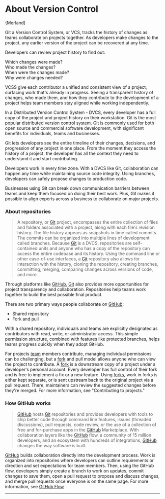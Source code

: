 

# About Version Control

{Merland}

Git a Version Control System, or VCS, tracks the history of changes as teams collaborate on projects together. As developers make changes to the project, any earlier version of the project can be recovered at any time.

Developers can review project history to find out:

Which changes were made?  
Who made the changes?  
When were the changes made?  
Why were changes needed?  

VCSS give each contributor a unified and consistent view of a project, surfacing work that's already in progress. Seeing a transparent history of changes, who made them, and how they contribute to the development of a project helps team members stay aligned while working independently.

In a Distributed Version Control System - DVCS, every developer has a full copy of the project and project history on their workstation. Git is the most popular distributed version control system. Git is commonly used for both open source and commercial software development, with significant benefits for individuals, teams and businesses.

Git lets developers see the entire timeline of their changes, decisions, and progression of any project in one place. From the moment they access the history of a project, the developer has all the context they need to understand it and start contributing.

Developers work in every time zone. With a DVCS like Git, collaboration can happen any time while maintaining source code integrity. Using branches, developers can safely propose changes to production code.

Businesses using Git can break down communication barriers between teams and keep them focused on doing their best work. Plus, Git makes it possible to align experts across a business to collaborate on major projects.


### About repositories

> A repository, or [Git](git.md) project, encompasses the entire collection of files and folders associated with a project, along with each file's revision history. The file history appears as snapshots in time called commits. The commits can be organized into multiple lines of development called branches. Because [Git](git.md) is a DVCS, repositories are self-contained units and anyone who has a copy of the repository can access the entire codebase and its history. Using the command line or other ease-of-use interfaces, a [Git](git.md) repository also allows for interaction with the history, cloning the repository, creating branches, committing, merging, comparing changes across versions of code, and more.
>
Through platforms like [GitHub](github.md), [Git](git.md) also provides more opportunities for project transparency and collaboration. Repositories help teams work together to build the best possible final product.
>

There are two primary ways people collaborate on [GitHub](github.md):

- Shared repository
- Fork and pull

With a shared repository, individuals and teams are explicitly designated as contributors with read, write, or administrator access. This simple permission structure, combined with features like protected branches, helps teams progress quickly when they adopt GitHub.

For projects [team](team_overview.md) members contribute, managing individual permissions can be challenging, but a [fork](git.md#fork) and pull model allows anyone who can view the project to contribute. A [fork](git.md#fork) is a downstream copy of a project under a developer's personal account. Every developer has full control of their fork and is free to implement a fix or a new feature. Using [forks](git.md#fork), work in forks is either kept separate, or is sent upstream back to the original project via a pull request. There, maintainers can review the suggested changes before they're merged. For more information, see "Contributing to projects."


### How GitHub works

>[GitHub](github.md) hosts [Git](git.md) repositories and provides developers with tools to ship better code through command line features, issues (threaded discussions), pull requests, code review, or the use of a collection of free and for-purchase apps in the [GitHub](github.md) Marketplace. With collaboration layers like the [GitHub](github.md) flow, a community of 15 million developers, and an ecosystem with hundreds of integrations, [GitHub](github.md) changes the way software is built.
>
[GitHub](github.md) builds collaboration directly into the development process. Work is organized into repositories where developers can outline requirements or direction and set expectations for team members. Then, using the GitHub flow, developers simply create a branch to work on updates, commit changes to save them, open a pull request to propose and discuss changes, and merge pull requests once everyone is on the same page. For more information, see [GitHub Flow](github.md#github-flow)
>

---

